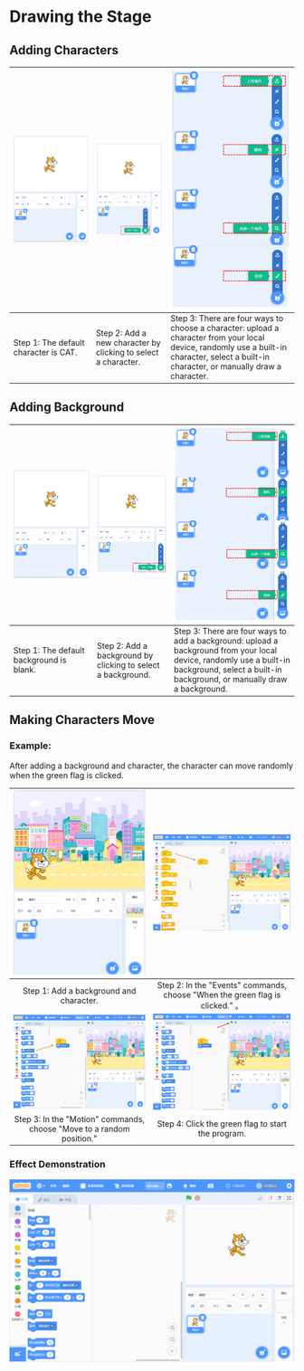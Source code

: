 # Drawing the Stage
## Adding Characters  
| ![](img/D1.png) | ![](img/D2.png) | ![](img/D3.png) |
| --- | --- | --- |
| Step 1: The default character is CAT.   | Step 2: Add a new character by clicking to select a character.   | Step 3: There are four ways to choose a character: upload a character from your local device, randomly use a built-in character, select a built-in character, or manually draw a character.   |


## Adding Background  
| ![](img/D4.png)<br/> | ![](img/D5.png)<br/> | ![](img/D6.png)<br/> |
| --- | --- | --- |
| Step 1: The default background is blank.   | Step 2: Add a background by clicking to select a background.   | Step 3: There are four ways to add a background: upload a background from your local device, randomly use a built-in background, select a built-in background, or manually draw a background.   |


## Making Characters Move  
### Example:  
After adding a background and character, the character can move randomly when the green flag is clicked.  

| ![](img/D7.png) | ![](img/D8.png) |
| :---: | :---: |
| Step 1: Add a background and character.   | Step 2: In the "Events" commands, choose "When the green flag is clicked."  。 |
| ![](img/D9.png) | ![](img/D10.png) |
|  Step 3: In the "Motion" commands, choose "Move to a random position."   | Step 4: Click the green flag to start the program.   |


### Effect Demonstration  
![](img/D11.gif)








